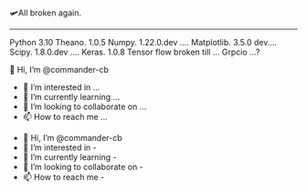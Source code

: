 🛩️All broken again. 

____________
Python 3.10
Theano. 1.0.5
Numpy.  1.22.0.dev ....
Matplotlib. 3.5.0 dev....
Scipy.  1.8.0.dev ....
Keras.   1.0.8
      Tensor flow broken till ...  Grpcio ...?





 👋 Hi, I’m @commander-cb
- 👀 I’m interested in ...
- 🌱 I’m currently learning ...
- 💞️ I’m looking to collaborate on ...
- 📫 How to reach me ...

<!---
commander-cb/commander-cb is a ✨ special ✨ repository because its `README.md` (this file) appears on your GitHub profile.
You can click the Preview link to take a look at your changes.
--->
- 👋 Hi, I’m @commander-cb
- 👀 I’m interested in - 
- 🌱 I’m currently learning - 
- 💞️ I’m looking to collaborate on - 
- 📫 How to reach me - 

